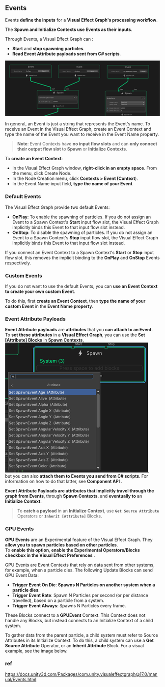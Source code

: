 ## Events

Events **define the inputs** for a **Visual Effect Graph's processing workflow**. 

The **Spawn and Initialize Contexts use Events as their inputs**. 


Through Events, a Visual Effect Graph can :

- **Start** and **stop spawning particles**.
- **Read Event Attribute payloads sent from C# scripts**.

![](./img/EventContexts.png)

In general, an Event is just a string that represents the Event's name. To receive an Event in the Visual Effect Graph, create an Event Context and type the name of the Event you want to receive in the Event Name property. 


> **Note**: Event Contexts have **no input flow slots** and can **only connect their output flow slot** to **Spawn** or **Initialize Contexts**.



To **create an Event Context**:

- In the Visual Effect Graph window, **right-click in an empty space**.
From the menu, click Create Node.
- In the Node Creation menu, click **Contexts > Event (Context**).
- In the Event Name input field, **type the name of your Event**.

### Default Events

The Visual Effect Graph provide two default Events:

-   **OnPlay**: To enable the spawning of particles. If you do not assign an Event to a Spawn Context's **Start** input flow slot, the Visual Effect Graph implicitly binds this Event to that input flow slot instead.
-   **OnStop**: To disable the spawning of particles. If you do not assign an Event to a Spawn Context's **Stop** input flow slot, the Visual Effect Graph implicitly binds this Event to that input flow slot instead.

If you connect an Event Context to a Spawn Context's **Start** or **Stop** input flow slot, this removes the implicit binding to the **OnPlay** and **OnStop** Events respectively.

### Custom Events
If you do not want to use the default Events, you can **use an Event Context to create your own custom Event**.

To do this, first **create an Event Context**, then **type the name of your custom Event** in the **Event Name property**.

### Event Attribute Payloads

**Event Attribute payloads** are **attributes** that you **can attach to an Event**. \
To **set these attributes** in a **Visual Effect Graph**, you can use the **Set [Attribute]** **Blocks** in **Spawn Contexts**, \
![](./img/event_attribute.png). \
but you can also **attach them to Events you send from C# scripts**. For information on how to do that latter, see **Component API** .

**Event Attribute Payloads are attributes that implicitly travel through the graph from Events**, through **Spawn Contexts**, and **eventually to** an **Initialize Context**. 

> To **catch a payload** in an **Initialize Context**, use **`Get Source Attribute`** Operators or **`Inherit [Attribute]`** Blocks.

### GPU Events
**GPU Events** are an Experimental feature of the Visual Effect Graph. They **allow you to spawn particles based on other particles**. \
To **enable this option**, **enable the Experimental Operators/Blocks checkbox in the Visual Effect Preferences** .

GPU Events are Event Contexts that rely on data sent from other systems, for example, when a particle dies. The following Update Blocks can send GPU Event Data:

-   **Trigger Event On Die**: **Spawns N Particles on another system** **when a particle dies**.
-   **Trigger Event Rate**: Spawn N Particles per second (or per distance travelled), based on a particle from a system.
-   **Trigger Event Always**: Spawns N Particles every frame.

These Blocks connect to a **GPUEvent** Context. This Context does not handle any Blocks, but instead connects to an Initialize Context of a child system.

To gather data from the parent particle, a child system must refer to Source Attributes in its Initialize Context. To do this, a child system can use a **Get Source Attribute** Operator, or an **Inherit Attribute** Block. For a visual example, see the image below.


### ref 
https://docs.unity3d.com/Packages/com.unity.visualeffectgraph@17.0/manual/Events.html


